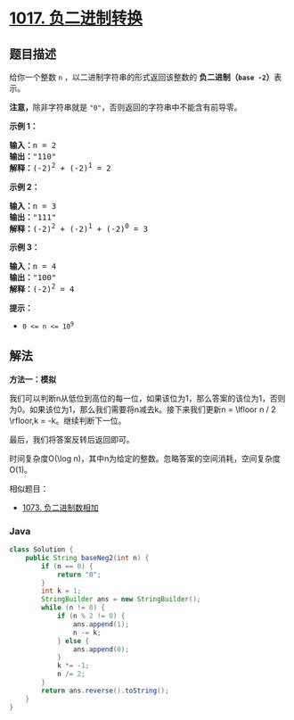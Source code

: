 # [1017. 负二进制转换](https://leetcode.cn/problems/convert-to-base-2)

## 题目描述

<p>给你一个整数 <code>n</code> ，以二进制字符串的形式返回该整数的 <strong>负二进制（<code>base -2</code>）</strong>表示。</p>

<p><strong>注意，</strong>除非字符串就是&nbsp;<code>"0"</code>，否则返回的字符串中不能含有前导零。</p>

<p><strong>示例 1：</strong></p>

<pre>
<strong>输入：</strong>n = 2
<strong>输出：</strong>"110"
<strong>解释：</strong>(-2)<sup>2</sup> + (-2)<sup>1</sup> = 2
</pre>

<p><strong>示例 2：</strong></p>

<pre>
<strong>输入：</strong>n = 3
<strong>输出：</strong>"111"
<strong>解释：</strong>(-2)<sup>2</sup> + (-2)<sup>1</sup> + (-2)<sup>0</sup> = 3
</pre>

<p><strong>示例 3：</strong></p>

<pre>
<strong>输入：</strong>n = 4
<strong>输出：</strong>"100"
<strong>解释：</strong>(-2)<sup>2</sup> = 4
</pre>

<p><strong>提示：</strong></p>

<ul>
	<li><code>0 &lt;= n &lt;= 10<sup>9</sup></code></li>
</ul>

## 解法

**方法一：模拟**

我们可以判断n从低位到高位的每一位，如果该位为1，那么答案的该位为1，否则为0。如果该位为1，那么我们需要将n减去k。接下来我们更新n = \lfloor n / 2 \rfloor,k = -k。继续判断下一位。

最后，我们将答案反转后返回即可。

时间复杂度O(\log n)，其中n为给定的整数。忽略答案的空间消耗，空间复杂度O(1)。

相似题目：

-   [1073. 负二进制数相加](/solution/1000-1099/1073.Adding%20Two%20Negabinary%20Numbers/README.md)

### **Java**

```java
class Solution {
    public String baseNeg2(int n) {
        if (n == 0) {
            return "0";
        }
        int k = 1;
        StringBuilder ans = new StringBuilder();
        while (n != 0) {
            if (n % 2 != 0) {
                ans.append(1);
                n -= k;
            } else {
                ans.append(0);
            }
            k *= -1;
            n /= 2;
        }
        return ans.reverse().toString();
    }
}
```
